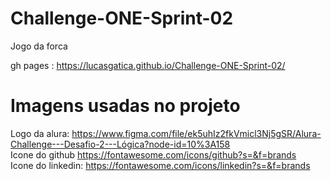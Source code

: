 # Challenge-ONE-Sprint-02
Jogo da forca

gh pages : https://lucasgatica.github.io/Challenge-ONE-Sprint-02/

# Imagens usadas no projeto

Logo da alura: https://www.figma.com/file/ek5uhIz2fkVmicl3Nj5gSR/Alura-Challenge---Desafio-2---Lógica?node-id=10%3A158 <br>
Icone do github https://fontawesome.com/icons/github?s=&f=brands <br>
Icone do linkedin: https://fontawesome.com/icons/linkedin?s=&f=brands <br>
